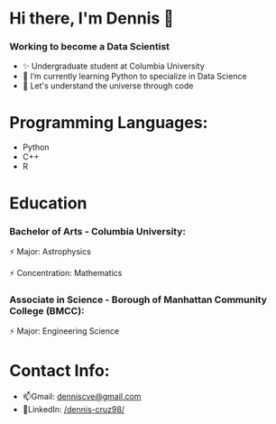 # Hi there, I'm Dennis 👋
### Working to become a Data Scientist
- ✨ Undergraduate student at Columbia University
- 🌱 I’m currently learning Python to specialize in Data Science
- 💬 Let's understand the universe through code 

# Programming Languages:
- Python
- C++
- R
  
# Education
### Bachelor of Arts - Columbia University:
⚡ Major: Astrophysics

⚡ Concentration: Mathematics

### Associate in Science - Borough of Manhattan Community College (BMCC):
⚡ Major: Engineering Science

# Contact Info:
- 📫Gmail: denniscve@gmail.com
- 👯LinkedIn: [/dennis-cruz98/ ](https://www.linkedin.com/in/dennis-cruz98/ )
<!--
**Denniscve98/denniscve98** is a ✨ _special_ ✨ repository because its `README.md` (this file) appears on your GitHub profile.

Here are some ideas to get you started:

- 🔭 I’m currently working on ...
- 🌱 I’m currently learning ...
- 👯 I’m looking to collaborate on ...
- 🤔 I’m looking for help with ...
- 💬 Ask me about ...
- 📫 How to reach me: ...
- 😄 Pronouns: ...
- ⚡ Fun fact: ...
-->
